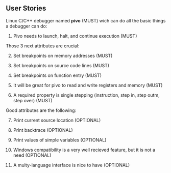 User Stories
---

Linux C/C++ debugger named **pivo** (MUST) wich can do all the basic things a debugger can do:

1. Pivo needs to launch, halt, and continue execution (MUST)

Those 3 next attributes are crucial:

2. Set breakpoints on memory addresses (MUST)
3. Set breakpoints on source code lines (MUST)
4. Set breakpoints on function entry (MUST)

5. It will be great for pivo to read and write registers and memory (MUST)
6. A required property is single stepping (instruction, step in, step outm, step over) (MUST)

Good attributes are the following:

7. Print current source location (OPTIONAL)
8. Print backtrace (OPTIONAL)
9. Print values of simple variables (OPTIONAL)


10. Windows compatibility is a very well recieved feature, but it is not a need (OPTIONAL)
11. A multy-language interface is nice to have (OPTIONAL)

